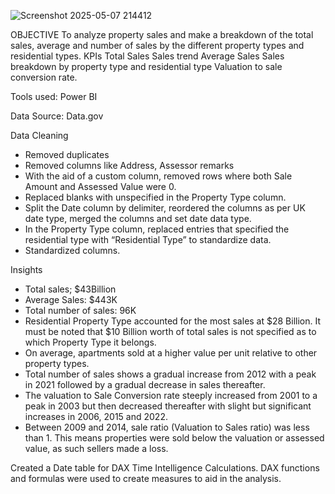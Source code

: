 ![Screenshot 2025-05-07 214412](https://github.com/user-attachments/assets/1c4aa3e9-5161-4426-bdaf-93f991eece6f)


OBJECTIVE
To analyze property sales and make a breakdown of the total sales, average and number of sales by the different property types and residential types.
KPIs
Total Sales 
Sales trend
Average Sales
Sales breakdown by property type and residential type 
Valuation to sale conversion rate.

Tools used:
Power BI

Data Source:
Data.gov

Data Cleaning
- Removed duplicates
- Removed columns like Address, Assessor remarks
- With the aid of a custom column, removed rows where both Sale Amount and Assessed Value were 0.
- Replaced blanks with unspecified in the Property Type column.
- Split the Date column by delimiter, reordered the columns as per UK date type, merged the columns and set date data type.
- In the Property Type column, replaced entries that specified the residential type with “Residential Type” to standardize data.
- Standardized columns.

Insights
- Total sales; $43Billion
- Average Sales: $443K
- Total number of sales: 96K
- Residential Property Type accounted for the most sales at $28 Billion. It must be noted that $10 Billion worth of total sales is not specified as to which Property Type it belongs.
- On average, apartments sold at a higher value per unit relative to other property types.
- Total number of sales shows a gradual increase from 2012 with a peak in 2021 followed by a gradual decrease in sales thereafter.
- The valuation to Sale Conversion rate steeply increased from 2001 to a peak in 2003 but then decreased thereafter with slight but significant increases in 2006, 2015 and 2022.
- Between 2009 and 2014, sale ratio (Valuation to Sales ratio) was less than 1. This means properties were sold below the valuation or assessed value, as such sellers made a loss.




Created a Date table for DAX Time Intelligence Calculations.
DAX functions and formulas were used to create measures to aid in the analysis.
